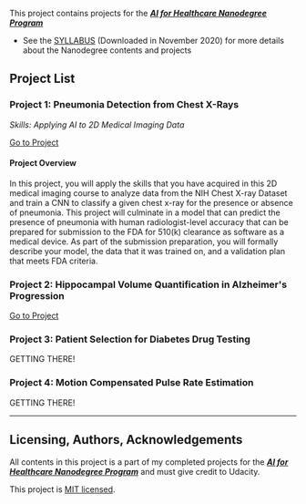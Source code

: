 This project contains projects for the ***[AI for Healthcare Nanodegree Program](https://www.udacity.com/course/ai-for-healthcare-nanodegree--nd320)***

* See the [SYLLABUS](./AI+for+Healthcare+Nanodegree+Program+Syllabus.pdf) (Downloaded in November 2020) for more details about the Nanodegree contents and projects

##  Project List<a name="projectlists"></a>

### Project 1: Pneumonia Detection from Chest X-Rays
*Skills: Applying AI to 2D Medical Imaging Data*

[Go to Project](./Project1_Pneumonia_Detection_From_Chest_X-Rays/README.md)

#### Project Overview

In this project, you will apply the skills that you have acquired in this 2D medical imaging course  to analyze data from the NIH Chest X-ray Dataset and train a CNN to classify a given chest x-ray for the presence or absence of pneumonia. This project will culminate in a model that can predict the presence of pneumonia with human radiologist-level accuracy that can be prepared for submission to the FDA for 510(k) clearance as software as a medical device. As part of the submission preparation, you will formally describe your model, the data that it was trained on, and a validation plan that meets FDA criteria.

### Project 2: Hippocampal Volume Quantification in Alzheimer's Progression

[Go to Project](./Project2_Hippocampal_Volume_Quantification_in_Alzheimer_Progression)

### Project 3: Patient Selection for Diabetes Drug Testing

GETTING THERE!

### Project 4: Motion Compensated Pulse Rate Estimation

GETTING THERE!


<hr / >

## Licensing, Authors, Acknowledgements<a name="licensing"></a>

All contents in this project is a part of my completed projects for the  ***[AI for Healthcare Nanodegree Program](https://www.udacity.com/course/ai-for-healthcare-nanodegree--nd320)*** and must give credit to Udacity.

This project is [MIT licensed](./LICENSE).
 